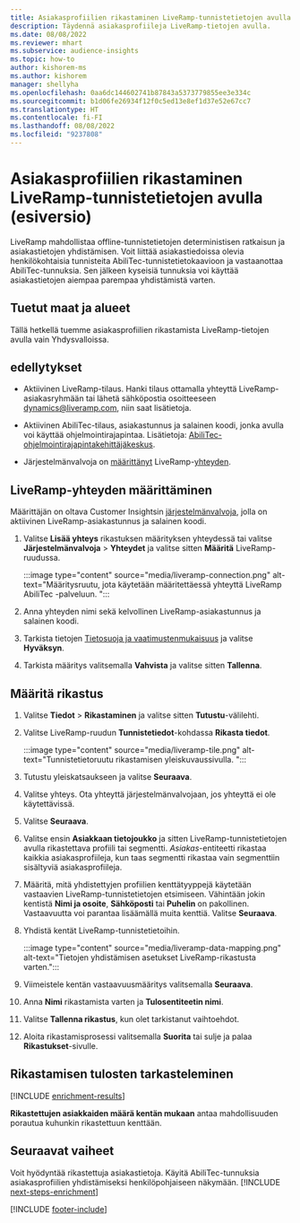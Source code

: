 ```yaml
---
title: Asiakasprofiilien rikastaminen LiveRamp-tunnistetietojen avulla (esiversio)
description: Täydennä asiakasprofiileja LiveRamp-tietojen avulla.
ms.date: 08/08/2022
ms.reviewer: mhart
ms.subservice: audience-insights
ms.topic: how-to
author: kishorem-ms
ms.author: kishorem
manager: shellyha
ms.openlocfilehash: 0aa6dc144602741b87843a5373779855ee3e334c
ms.sourcegitcommit: b1d06fe26934f12f0c5ed13e8ef1d37e52e67cc7
ms.translationtype: HT
ms.contentlocale: fi-FI
ms.lasthandoff: 08/08/2022
ms.locfileid: "9237808"
---
```

# <a name="enrich-customer-profiles-with-identity-data-from-liveramp-preview"></a>Asiakasprofiilien rikastaminen LiveRamp-tunnistetietojen avulla (esiversio)

LiveRamp mahdollistaa offline-tunnistetietojen deterministisen ratkaisun ja asiakastietojen yhdistämisen. Voit liittää asiakastiedoissa olevia henkilökohtaisia tunnisteita AbiliTec-tunnistetietokaavioon ja vastaanottaa AbiliTec-tunnuksia. Sen jälkeen kyseisiä tunnuksia voi käyttää asiakastietojen aiempaa parempaa yhdistämistä varten.

## <a name="supported-countriesregions"></a>Tuetut maat ja alueet

Tällä hetkellä tuemme asiakasprofiilien rikastamista LiveRamp-tietojen avulla vain Yhdysvalloissa.

## <a name="prerequisites"></a>edellytykset

- Aktiivinen LiveRamp-tilaus. Hanki tilaus ottamalla yhteyttä LiveRamp-asiakasryhmään tai lähetä sähköpostia osoitteeseen [dynamics@liveramp.com](mailto:dynamics@liveramp.com), niin saat lisätietoja.

- Aktiivinen AbiliTec-tilaus, asiakastunnus ja salainen koodi, jonka avulla voi käyttää ohjelmointirajapintaa. Lisätietoja: [AbiliTec-ohjelmointirajapintakehittäjäkeskus](https://developers.liveramp.com/abilitec-api/).

- Järjestelmänvalvoja on [määrittänyt](#configure-the-connection-for-liveramp) LiveRamp-[yhteyden](connections.md).

## <a name="configure-the-connection-for-liveramp"></a>LiveRamp-yhteyden määrittäminen

Määrittäjän on oltava Customer Insightsin [järjestelmänvalvoja](permissions.md#admin), jolla on aktiivinen LiveRamp-asiakastunnus ja salainen koodi.

1. Valitse **Lisää yhteys** rikastuksen määrityksen yhteydessä tai valitse **Järjestelmänvalvoja** > **Yhteydet** ja valitse sitten **Määritä** LiveRamp-ruudussa.

   :::image type="content" source="media/liveramp-connection.png" alt-text="Määritysruutu, jota käytetään määritettäessä yhteyttä LiveRamp AbiliTec -palveluun. ":::

1. Anna yhteyden nimi sekä kelvollinen LiveRamp-asiakastunnus ja salainen koodi.

1. Tarkista tietojen [Tietosuoja ja vaatimustenmukaisuus](connections.md#data-privacy-and-compliance) ja valitse **Hyväksyn**.

1. Tarkista määritys valitsemalla **Vahvista** ja valitse sitten **Tallenna**.

## <a name="configure-the-enrichment"></a>Määritä rikastus

1. Valitse **Tiedot** > **Rikastaminen** ja valitse sitten **Tutustu**-välilehti.

1. Valitse LiveRamp-ruudun **Tunnistetiedot**-kohdassa **Rikasta tiedot**.

   :::image type="content" source="media/liveramp-tile.png" alt-text="Tunnistetietoruutu rikastamisen yleiskuvaussivulla. ":::

1. Tutustu yleiskatsaukseen ja valitse **Seuraava**.

1. Valitse yhteys. Ota yhteyttä järjestelmänvalvojaan, jos yhteyttä ei ole käytettävissä.

1. Valitse **Seuraava**.

1. Valitse ensin **Asiakkaan tietojoukko** ja sitten LiveRamp-tunnistetietojen avulla rikastettava profiili tai segmentti. *Asiakas*-entiteetti rikastaa kaikkia asiakasprofiileja, kun taas segmentti rikastaa vain segmenttiin sisältyviä asiakasprofiileja.

1. Määritä, mitä yhdistettyjen profiilien kenttätyyppejä käytetään vastaavien LiveRamp-tunnistetietojen etsimiseen. Vähintään jokin kentistä **Nimi ja osoite**, **Sähköposti** tai **Puhelin** on pakollinen. Vastaavuutta voi parantaa lisäämällä muita kenttiä. Valitse **Seuraava**.

1. Yhdistä kentät LiveRamp-tunnistetietoihin.

   :::image type="content" source="media/liveramp-data-mapping.png" alt-text="Tietojen yhdistämisen asetukset LiveRamp-rikastusta varten.":::

1. Viimeistele kentän vastaavuusmääritys valitsemalla **Seuraava**.

1. Anna **Nimi** rikastamista varten ja **Tulosentiteetin nimi**.

1. Valitse **Tallenna rikastus**, kun olet tarkistanut vaihtoehdot.

1. Aloita rikastamisprosessi valitsemalla **Suorita** tai sulje ja palaa **Rikastukset**-sivulle.

## <a name="view-enrichment-results"></a>Rikastamisen tulosten tarkasteleminen

[!INCLUDE [enrichment-results](includes/enrichment-results.md)]

**Rikastettujen asiakkaiden määrä kentän mukaan** antaa mahdollisuuden porautua kuhunkin rikastettuun kenttään.

## <a name="next-steps"></a>Seuraavat vaiheet

Voit hyödyntää rikastettuja asiakastietoja. Käyitä AbiliTec-tunnuksia asiakasprofiilien yhdistämiseksi henkilöpohjaiseen näkymään.
[!INCLUDE [next-steps-enrichment](includes/next-steps-enrichment.md)]

[!INCLUDE [footer-include](includes/footer-banner.md)]

